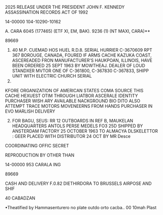 2025 RELEASE UNDER THE PRESIDENT JOHN F. KENNEDY ASSASSINATION RECORDS ACT OF 1992

14-00000
104-10290-10162

A. CARA 6045 (177465) (ETF XI, EM, BAK).
9236 (1) (NT MAXI, CARA)**

89669

1. 40 M.P. CUEMAD HOS HUEL R.D.8. SERIAL HURRIER C-3670609 RPT 367
BOROUGE, CANADA, FOURED IF ARMS CACHE
KAZUKA COAST, ASCEREADED FRON MANUFACTURER'S HAUKPOAN, ILLINOIS,
HAVE BEEN ORDERED 25 SEPT 1963 BY MOWTHEAJ.
DEALER OF LOUD STANDXER
MVTOR ONE OF
C-361800, C-367830 C-367833, SHIPP
UNIT WITH ELECTRIC CHURCH SERIAL
389561.
KFORE ORGANIZATION OF AMERICAN STATES
COMA SOURCE THIS CACHE HEXUEST OTIM THROUGH LIATBOR ASCERALE IDENTITY PURCHASER
WISH ARY AVAILABLE NACKGROUND BIO DITO ALSO ATTEMPT
TRACE MOTORS MOVENEERNS FROM HANDS PURCHASER IN EVO MARLISH DELIVERY

2. FOR BAGU, SEUS: RR 12 OUTBOARDS IN REF B, MAUKELAN HEADQUARTERS ANTOLS
PERSE MEDELS FO3 25D SHIPPED BY ANSTERDAM FACTORY 25 OCTOBER 1963 TO ALMACYA
DLSKELETTOR
:
GEER PLACED WITH DISTRIBUTOR 24 OCT BY MR Desce

COORDINATING OFFIC
SECRET

REPRODUCTION BY OTHER THAN

14-00000
953
CARALA
ING

89669

CASH AND DELIVERY F.0.82 DIETHIRDORA
TO BRUSSELS AIRPOSE AND SHIF

40
CABADZAN

•Theatified by Hammasenturero no plate outdo
orto cacba..
00 10mah Plast

